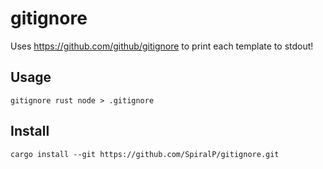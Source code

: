 # gitignore

Uses https://github.com/github/gitignore to print each template to stdout!

## Usage

```
gitignore rust node > .gitignore
```

## Install

```
cargo install --git https://github.com/SpiralP/gitignore.git
```
